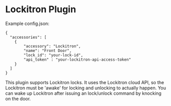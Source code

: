 
# Lockitron Plugin

Example config.json:

    {
      "accessories": [
        {
            "accessory": "Lockitron",
            "name": "Front Door",
            "lock_id": "your-lock-id",
            "api_token" : "your-lockitron-api-access-token"
        }
      ]
    }

This plugin supports Lockitron locks. It uses the Lockitron cloud API, so the Lockitron must be 'awake' for locking and unlocking to actually happen. You can wake up Lockitron after issuing an lock/unlock command by knocking on the door.